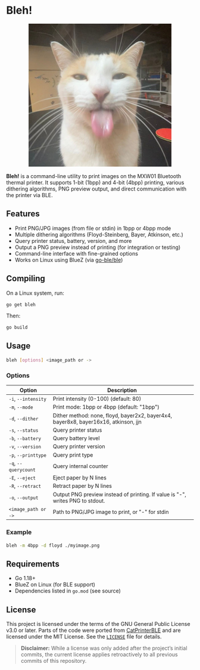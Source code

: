 # Bleh!

<p align=center>
<img src="./bleh.jpg"/>
</p>

**Bleh!** is a command-line utility to print images on the MXW01 Bluetooth thermal printer.
It supports 1-bit (1bpp) and 4-bit (4bpp) printing, various dithering algorithms, PNG preview output, and direct communication with the printer via BLE.

## Features

* Print PNG/JPG images (from file or stdin) in 1bpp or 4bpp mode
* Multiple dithering algorithms (Floyd-Steinberg, Bayer, Atkinson, etc.)
* Query printer status, battery, version, and more
* Output a PNG preview instead of printing (for integration or testing)
* Command-line interface with fine-grained options
* Works on Linux using BlueZ (via [go-ble/ble](https://github.com/go-ble/ble))

## Compiling

On a Linux system, run:

```sh
go get bleh
```

Then:

```
go build
```

## Usage

```sh
bleh [options] <image_path or ->
```

### Options

| Option               | Description                                                                         |
| -------------------- | ----------------------------------------------------------------------------------- |
| `-i`, `--intensity`  | Print intensity (0-100) (default: 80)                                               |
| `-m`, `--mode`       | Print mode: 1bpp or 4bpp (default: "1bpp")                                          |
| `-d`, `--dither`     | Dither method: none, floyd, bayer2x2, bayer4x4, bayer8x8, bayer16x16, atkinson, jjn |
| `-s`, `--status`     | Query printer status                                                                |
| `-b`, `--battery`    | Query battery level                                                                 |
| `-v`, `--version`    | Query printer version                                                               |
| `-p`, `--printtype`  | Query print type                                                                    |
| `-q`, `--querycount` | Query internal counter                                                              |
| `-E`, `--eject`      | Eject paper by N lines                                                              |
| `-R`, `--retract`    | Retract paper by N lines                                                            |
| `-o`, `--output`     | Output PNG preview instead of printing. If value is "-", writes PNG to stdout.      |
| `<image_path or ->`  | Path to PNG/JPG image to print, or "-" for stdin                                    |

### Example

```sh
bleh -m 4bpp -d floyd ./myimage.png
```

## Requirements

* Go 1.18+
* BlueZ on Linux (for BLE support)
* Dependencies listed in `go.mod` (see source)

## License

This project is licensed under the terms of the GNU General Public License v3.0 or later.
Parts of the code were ported from [CatPrinterBLE](https://github.com/MaikelChan/CatPrinterBLE) and are licensed under the MIT License.
See the [`LICENSE`](./LICENSE) file for details.

> **Disclaimer:**
> While a license was only added after the project’s initial commits, the current license applies retroactively to all previous commits of this repository.
